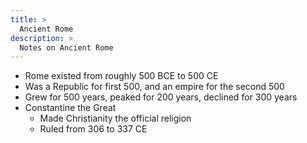 ```yaml
---
title: >
  Ancient Rome
description: >
  Notes on Ancient Rome
---
```


- Rome existed from roughly 500 BCE to 500 CE
- Was a Republic for first 500, and an empire for the second 500
- Grew for 500 years, peaked for 200 years, declined for 300 years
- Constantine the Great
  - Made Christianity the official religion
  - Ruled from 306 to 337 CE
